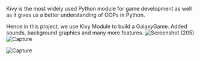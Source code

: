 Kivy is the most widely used Python module for game development as well as it gives us a better understanding of OOPs in Python.

Hence in this project, we use Kivy Module to build a GalaxyGame. Added sounds, background graphics and many more features.
![Screenshot (205)](https://user-images.githubusercontent.com/99314356/188488021-783b740a-da58-48d2-9fc1-e6978beac921.png)
![Capture](https://user-images.githubusercontent.com/99314356/188488638-9848a021-4242-4107-9965-2823892b400d.PNG)

![Capture](https://user-images.githubusercontent.com/99314356/188488606-c4d74c4d-7cc8-40d3-94ce-0ac0670f0344.PNG)



